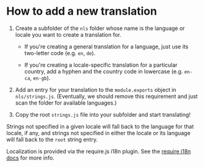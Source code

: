 # How to add a new translation

1. Create a subfolder of the `nls` folder whose name is the language or locale you want to
   create a translation for.
   
    * If you're creating a general translation for a language, just use its two-letter code 
      (e.g. `en`, `de`).
      
    * If you're creating a locale-specific translation for a particular country, add a hyphen 
      and the country code in lowercase (e.g. `en-ca`, `en-gb`).
      
2. Add an entry for your translation to the `module.exports` object in `nls/strings.js`.
   (Eventually, we should remove this requirement and just scan the folder for available languages.)

3. Copy the root `strings.js` file into your subfolder and start translating!

Strings not specified in a given locale will fall back to the language for that locale, if any,
and strings not specified in either the locale or its language will fall back to the `root`
string entry.

Localization is provided via the require.js i18n plugin. See the [require i18n docs][1]
for more info.

[1]: http://requirejs.org/docs/api.html#i18n
